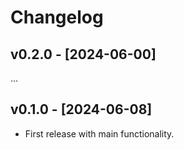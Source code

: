 # Changelog

## v0.2.0 - [2024-06-00]
...

## v0.1.0 - [2024-06-08]
* First release with main functionality.
